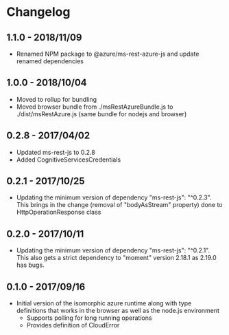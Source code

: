# Changelog

## 1.1.0 - 2018/11/09

- Renamed NPM package to @azure/ms-rest-azure-js and update renamed dependencies

## 1.0.0 - 2018/10/04

- Moved to rollup for bundling
- Moved browser bundle from ./msRestAzureBundle.js to ./dist/msRestAzure.js (same bundle for nodejs and browser)

## 0.2.8 - 2017/04/02

- Updated ms-rest-js to 0.2.8
- Added CognitiveServicesCredentials

## 0.2.1 - 2017/10/25

- Updating the minimum version of dependency "ms-rest-js": "^0.2.3". This brings in the change (removal of "bodyAsStream" property) done to HttpOperationResponse class

## 0.2.0 - 2017/10/11

- Updating the minimum version of dependency "ms-rest-js": "^0.2.1". This also gets a strict dependency to "moment" version 2.18.1 as 2.19.0 has bugs.

## 0.1.0 - 2017/09/16

- Initial version of the isomorphic azure runtime along with type definitions that works in the browser as well as the node.js environment
  - Supports polling for long running operations
  - Provides definition of CloudError